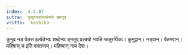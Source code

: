 ```yaml
---
index:  4.2.87
sutra:  कुमुदनडवेतसेभ्यो ड्मतुप्
vritti:  kashika 
---
```


कुमुद नड वेतस इत्येतेभ्यः शब्देभ्यः ड्मतुप् प्रत्ययो भवति चातुरर्थिकः। कुमुद्वान्। नड्वान्। वेतस्वान्। महिषाच् च इति वक्तव्यम्। महिष्मान् नाम देशः।

